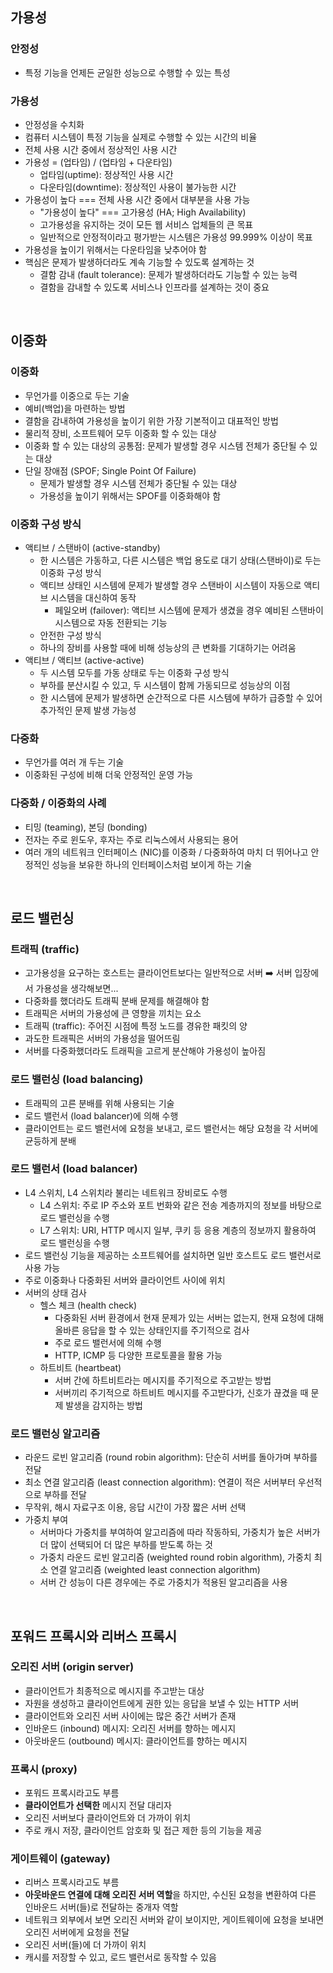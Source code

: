 ## 가용성
### 안정성
- 특정 기능을 언제든 균일한 성능으로 수행할 수 있는 특성
### 가용성
- 안정성을 수치화
- 컴퓨터 시스템이 특정 기능을 실제로 수행할 수 있는 시간의 비율
- 전체 사용 시간 중에서 정상적인 사용 시간
- 가용성 = (업타임) / (업타임 + 다운타임)
  - 업타임(uptime): 정상적인 사용 시간
  - 다운타임(downtime): 정상적인 사용이 불가능한 시간
- 가용성이 높다 === 전체 사용 시간 중에서 대부분을 사용 가능
  - "가용성이 높다" === 고가용성 (HA; High Availability)
  - 고가용성을 유지하는 것이 모든 웹 서비스 업체들의 큰 목표
  - 일반적으로 안정적이라고 평가받는 시스템은 가용성 99.999% 이상이 목표
- 가용성을 높이기 위해서는 다운타임을 낮추어야 함
- 핵심은 문제가 발생하더라도 계속 기능할 수 있도록 설계하는 것
  - 결함 감내 (fault tolerance): 문제가 발생하더라도 기능할 수 있는 능력
  - 결함을 감내할 수 있도록 서비스나 인프라를 설계하는 것이 중요
<br/>

## 이중화
### 이중화
- 무언가를 이중으로 두는 기술
- 예비(백업)을 마련하는 방법
- 결함을 감내하여 가용성을 높이기 위한 가장 기본적이고 대표적인 방법
- 물리적 장비, 소프트웨어 모두 이중화 할 수 있는 대상
- 이중화 할 수 있는 대상의 공통점: 문제가 발생할 경우 시스템 전체가 중단될 수 있는 대상
- 단일 장애점 (SPOF; Single Point Of Failure)
  - 문제가 발생할 경우 시스템 전체가 중단될 수 있는 대상
  - 가용성을 높이기 위해서는 SPOF를 이중화해야 함
### 이중화 구성 방식
- 액티브 / 스탠바이 (active-standby)
  - 한 시스템은 가동하고, 다른 시스템은 백업 용도로 대기 상태(스탠바이)로 두는 이중화 구성 방식
  - 액티브 상태인 시스템에 문제가 발생할 경우 스탠바이 시스템이 자동으로 액티브 시스템을 대신하여 동작
    - 페일오버 (failover): 액티브 시스템에 문제가 생겼을 경우 예비된 스탠바이 시스템으로 자동 전환되는 기능 
  - 안전한 구성 방식
  - 하나의 장비를 사용할 때에 비해 성능상의 큰 변화를 기대하기는 어려움
- 액티브 / 액티브 (active-active)
  - 두 시스템 모두를 가동 상태로 두는 이중화 구성 방식
  - 부하를 분산시킬 수 있고, 두 시스템이 함께 가동되므로 성능상의 이점
  - 한 시스템에 문제가 발생하면 순간적으로 다른 시스템에 부하가 급증할 수 있어 추가적인 문제 발생 가능성
### 다중화
  - 무언가를 여러 개 두는 기술
  - 이중화된 구성에 비해 더욱 안정적인 운영 가능
### 다중화 / 이중화의 사례 
  - 티밍 (teaming), 본딩 (bonding)
  - 전자는 주로 윈도우, 후자는 주로 리눅스에서 사용되는 용어
  - 여러 개의 네트워크 인터페이스 (NIC)를 이중화 / 다중화하여 마치 더 뛰어나고 안정적인 성능을 보유한 하나의 인터페이스처럼 보이게 하는 기술
<br/>

## 로드 밸런싱 
### 트래픽 (traffic)
- 고가용성을 요구하는 호스트는 클라이언트보다는 일반적으로 서버 ➡️ 서버 입장에서 가용성을 생각해보면...
- 다중화를 했더라도 트래픽 분배 문제를 해결해야 함
- 트래픽은 서버의 가용성에 큰 영향을 끼치는 요소
- 트래픽 (traffic): 주어진 시점에 특정 노드를 경유한 패킷의 양
- 과도한 트래픽은 서버의 가용성을 떨어뜨림
- 서버를 다중화했더라도 트래픽을 고르게 분산해야 가용성이 높아짐
### 로드 밸런싱 (load balancing)
- 트래픽의 고른 분배를 위해 사용되는 기술
- 로드 밸런서 (load balancer)에 의해 수행
- 클라이언트는 로드 밸런서에 요청을 보내고, 로드 밸런서는 해당 요청을 각 서버에 균등하게 분배
### 로드 밸런서 (load balancer)
- L4 스위치, L4 스위치라 불리는 네트워크 장비로도 수행
  - L4 스위치: 주로 IP 주소와 포트 번화와 같은 전송 계층까지의 정보를 바탕으로 로드 밸런싱을 수행
  - L7 스위치: URI, HTTP 메시지 일부, 쿠키 등 응용 계층의 정보까지 활용하여 로드 밸런싱을 수행
- 로드 밸런싱 기능을 제공하는 소프트웨어를 설치하면 일반 호스트도 로드 밸런서로 사용 가능
- 주로 이중화나 다중화된 서버와 클라이언트 사이에 위치
- 서버의 상태 검사
  - 헬스 체크 (health check)
    - 다중화된 서버 환경에서 현재 문제가 있는 서버는 없는지, 현재 요청에 대해 올바른 응답을 할 수 있는 상태인지를 주기적으로 검사
    - 주로 로드 밸런서에 의해 수행
    - HTTP, ICMP 등 다양한 프로토콜을 활용 가능
  - 하트비트 (heartbeat)
    - 서버 간에 하트비트라는 메시지를 주기적으로 주고받는 방법
    - 서버끼리 주기적으로 하트비트 메시지를 주고받다가, 신호가 끊겼을 때 문제 발생을 감지하는 방법
### 로드 밸런싱 알고리즘
- 라운드 로빈 알고리즘 (round robin algorithm): 단순히 서버를 돌아가며 부하를 전달
- 최소 연결 알고리즘 (least connection algorithm): 연결이 적은 서버부터 우선적으로 부하를 전달
- 무작위, 해시 자료구조 이용, 응답 시간이 가장 짧은 서버 선택
- 가중치 부여
  - 서버마다 가중치를 부여하여 알고리즘에 따라 작동하되, 가중치가 높은 서버가 더 많이 선택되어 더 많은 부하를 받도록 하는 것
  - 가중치 라운드 로빈 알고리즘 (weighted round robin algorithm), 가중치 최소 연결 알고리즘 (weighted least connection algorithm)
  - 서버 간 성능이 다른 경우에는 주로 가중치가 적용된 알고리즘을 사용
<br/>

## 포워드 프록시와 리버스 프록시
### 오리진 서버 (origin server)
- 클라이언트가 최종적으로 메시지를 주고받는 대상
- 자원을 생성하고 클라이언트에게 권한 있는 응답을 보낼 수 있는 HTTP 서버
- 클라이언트와 오리진 서버 사이에는 많은 중간 서버가 존재
- 인바운드 (inbound) 메시지: 오리진 서버를 향하는 메시지
- 아웃바운드 (outbound) 메시지: 클라이언트를 향하는 메시지
### 프록시 (proxy)
- 포워드 프록시라고도 부름
- **클라이언트가 선택한** 메시지 전달 대리자
- 오리진 서버보다 클라이언트와 더 가까이 위치
- 주로 캐시 저장, 클라이언트 암호화 및 접근 제한 등의 기능을 제공
### 게이트웨이 (gateway)
- 리버스 프록시라고도 부름
- **아웃바운드 연결에 대해 오리진 서버 역할**을 하지만, 수신된 요청을 변환하여 다른 인바운드 서버(들)로 전달하는 중개자 역할
- 네트워크 외부에서 보면 오리진 서버와 같이 보이지만, 게이트웨이에 요청을 보내면 오리진 서버에게 요청을 전달
- 오리진 서버(들)에 더 가까이 위치
- 캐시를 저장할 수 있고, 로드 밸런서로 동작할 수 있음 
